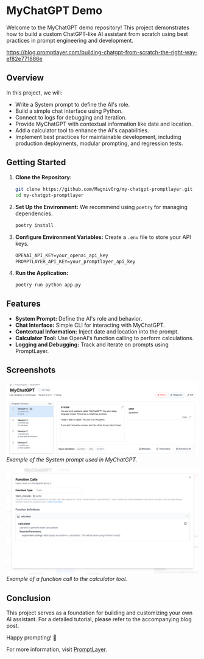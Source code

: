 # MyChatGPT Demo

Welcome to the MyChatGPT demo repository! This project demonstrates how to build a custom ChatGPT-like AI assistant from scratch using best practices in prompt engineering and development.

https://blog.promptlayer.com/building-chatgpt-from-scratch-the-right-way-ef82e771886e

## Overview

In this project, we will:
- Write a System prompt to define the AI's role.
- Build a simple chat interface using Python.
- Connect to logs for debugging and iteration.
- Provide MyChatGPT with contextual information like date and location.
- Add a calculator tool to enhance the AI's capabilities.
- Implement best practices for maintainable development, including production deployments, modular prompting, and regression tests.

## Getting Started

1. **Clone the Repository:**
   ```bash
   git clone https://github.com/MagnivOrg/my-chatgpt-promptlayer.git
   cd my-chatgpt-promptlayer
   ```

2. **Set Up the Environment:**
   We recommend using `poetry` for managing dependencies.
   ```bash
   poetry install
   ```

3. **Configure Environment Variables:**
   Create a `.env` file to store your API keys.
   ```
   OPENAI_API_KEY=your_openai_api_key
   PROMPTLAYER_API_KEY=your_promptlayer_api_key
   ```

4. **Run the Application:**
   ```bash
   poetry run python app.py
   ```

## Features

- **System Prompt:** Define the AI's role and behavior.
- **Chat Interface:** Simple CLI for interacting with MyChatGPT.
- **Contextual Information:** Inject date and location into the prompt.
- **Calculator Tool:** Use OpenAI's function calling to perform calculations.
- **Logging and Debugging:** Track and iterate on prompts using PromptLayer.

## Screenshots

![Prompt Screenshot](screenshots/prompt_screenshot.png)
*Example of the System prompt used in MyChatGPT.*

![Function Call Screenshot](screenshots/function_call_screenshot.png)
*Example of a function call to the calculator tool.*

## Conclusion

This project serves as a foundation for building and customizing your own AI assistant. For a detailed tutorial, please refer to the accompanying blog post.

Happy prompting! 🍰

For more information, visit [PromptLayer](https://www.promptlayer.com).
